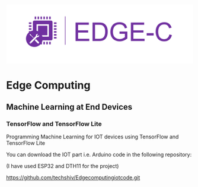 ![](https://github.com/MohithGowdaHR/Edge_Computing/blob/master/Extras/EC-logo/Final-logos/EC-logo-1.png)

# Edge Computing

## Machine Learning at End Devices

### TensorFlow and TensorFlow Lite

Programming Machine Learning for IOT devices using TensorFlow and TensorFlow Lite

You can download the IOT part i.e. Arduino code in the following repository:

(I have used ESP32 and DTH11 for the project)

https://github.com/techshiv/Edgecomputingiotcode.git
